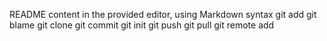 README content in the provided editor, using Markdown syntax
git add
git blame
git clone
git commit
git init
git push
git pull
git remote add
